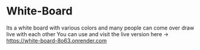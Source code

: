 # White-Board
Its a white board with various colors and many people can come over draw live with each other
You can use and visit the live version here ->   https://white-board-8o63.onrender.com
